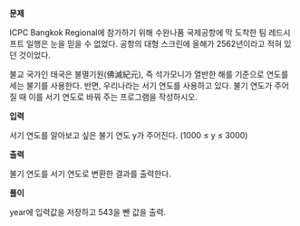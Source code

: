 **문제**

ICPC Bangkok Regional에 참가하기 위해 수완나품 국제공항에 막 도착한 팀 레드시프트 일행은 눈을 믿을 수 없었다. 공항의 대형 스크린에 올해가 2562년이라고 적혀 있던 것이었다.

불교 국가인 태국은 불멸기원(佛滅紀元), 즉 석가모니가 열반한 해를 기준으로 연도를 세는 불기를 사용한다. 반면, 우리나라는 서기 연도를 사용하고 있다. 불기 연도가 주어질 때 이를 서기 연도로 바꿔 주는 프로그램을 작성하시오.


**입력**

서기 연도를 알아보고 싶은 불기 연도 y가 주어진다. (1000 ≤ y ≤ 3000)


**출력**

불기 연도를 서기 연도로 변환한 결과를 출력한다.


**풀이**

year에 입력값을 저장하고 543을 뺀 값을 출력. 